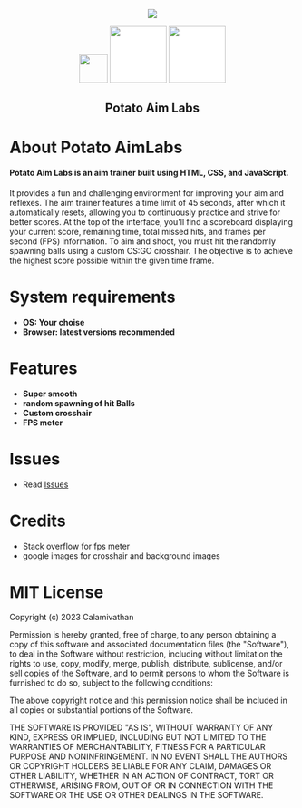   <p align="center">
  <a href="https://github.com/Calamivathan/Potato-AimLabs.github.io/tree/main"><img src="https://raw.githubusercontent.com/Calamivathan/Potato-AimLabs.github.io/main/maxresdefault.jpg" />
</p>

<p align="center">        
      <a href="#"><img style="width:50px;height:auto;" src="https://www.iconsdb.com/icons/preview/white/linkedin-xxl.png"></a>
      <a href="#"><img style="width:100px;height:auto;background-color:white;" src="https://upload.wikimedia.org/wikipedia/commons/thumb/4/4d/Awwards-logotype-2018.svg/512px-Awwards-logotype-2018.svg.png?20180924071618"></a>
      <a href="#"><img style="width:100px;height:auto;background-color:white;" src="https://res.cloudinary.com/css-tricks/images/f_auto,q_auto/v1642454948/codepen-wordmark-display-inside-black@10x_16397a56ea/codepen-wordmark-display-inside-black@10x_16397a56ea.png?_i=AA"></a>
      </p>

   <h2> <div align="center"><b> Potato Aim Labs </b></div> </h2>

<h1>About Potato AimLabs</h1>
  
#### Potato Aim Labs is an aim trainer built using HTML, CSS, and JavaScript.
It provides a fun and challenging environment for improving your aim and reflexes.
The aim trainer features a time limit of 45 seconds, after which it automatically resets, allowing you to continuously practice and strive for better scores.
At the top of the interface, you'll find a scoreboard displaying your current score, remaining time, total missed hits, and frames per second (FPS) information.
To aim and shoot, you must hit the randomly spawning balls using a custom CS:GO crosshair.
The objective is to achieve the highest score possible within the given time frame.


<h1>System requirements</h1>

- <strong>OS: Your choise</strong>
- <strong>Browser: latest versions recommended</strong>

<h1>Features</h1>

- <strong>Super smooth</strong>
- <strong>random spawning of hit Balls</strong>
- <strong>Custom crosshair</strong>
- <strong>FPS meter</strong>
  
<h1>Issues</h1>

- Read [Issues](https://github.com/Calamivathan/Potato-AimLabs.github.io/issues)

<h1>Credits</h1>

- Stack overflow for fps meter
- google images for crosshair and background images

<h1>MIT License</h1>
<p>Copyright (c) 2023 Calamivathan

Permission is hereby granted, free of charge, to any person obtaining a copy
of this software and associated documentation files (the "Software"), to deal
in the Software without restriction, including without limitation the rights
to use, copy, modify, merge, publish, distribute, sublicense, and/or sell
copies of the Software, and to permit persons to whom the Software is
furnished to do so, subject to the following conditions:

The above copyright notice and this permission notice shall be included in all
copies or substantial portions of the Software.

THE SOFTWARE IS PROVIDED "AS IS", WITHOUT WARRANTY OF ANY KIND, EXPRESS OR
IMPLIED, INCLUDING BUT NOT LIMITED TO THE WARRANTIES OF MERCHANTABILITY,
FITNESS FOR A PARTICULAR PURPOSE AND NONINFRINGEMENT. IN NO EVENT SHALL THE
AUTHORS OR COPYRIGHT HOLDERS BE LIABLE FOR ANY CLAIM, DAMAGES OR OTHER
LIABILITY, WHETHER IN AN ACTION OF CONTRACT, TORT OR OTHERWISE, ARISING FROM,
OUT OF OR IN CONNECTION WITH THE SOFTWARE OR THE USE OR OTHER DEALINGS IN THE
SOFTWARE.</p>
